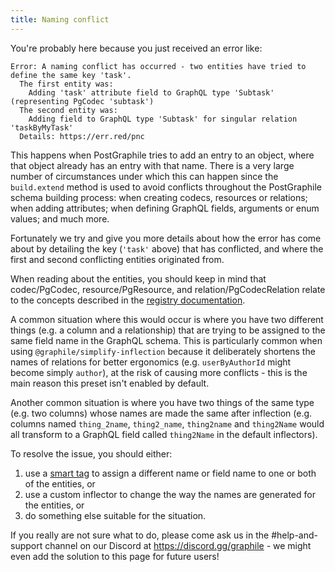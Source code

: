 ```yaml
---
title: Naming conflict
---
```


You're probably here because you just received an error like:

```
Error: A naming conflict has occurred - two entities have tried to define the same key 'task'.
  The first entity was:
    Adding 'task' attribute field to GraphQL type 'Subtask' (representing PgCodec 'subtask')
  The second entity was:
    Adding field to GraphQL type 'Subtask' for singular relation 'taskByMyTask'
  Details: https://err.red/pnc
```

This happens when PostGraphile tries to add an entry to an object, where that
object already has an entry with that name. There is a very large number of
circumstances under which this can happen since the `build.extend` method is
used to avoid conflicts throughout the PostGraphile schema building process:
when creating codecs, resources or relations; when adding attributes; when
defining GraphQL fields, arguments or enum values; and much more.

Fortunately we try and give you more details about how the error has come
about by detailing the key (`'task'` above) that has conflicted, and where the
first and second conflicting entities originated from.

When reading about the entities, you should keep in mind that codec/PgCodec,
resource/PgResource, and relation/PgCodecRelation relate to the concepts
described in the [registry documentation](../registry.md).

A common situation where this would occur is where you have two different
things (e.g. a column and a relationship) that are trying to be assigned to the
same field name in the GraphQL schema. This is particularly common when using
`@graphile/simplify-inflection` because it deliberately shortens the names of
relations for better ergonomics (e.g. `userByAuthorId` might become simply
`author`), at the risk of causing more conflicts - this is the main reason this
preset isn't enabled by default.

Another common situation is where you have two things of the same type (e.g.
two columns) whose names are made the same after inflection (e.g. columns named
`thing_2name`, `thing2_name`, `thing2name` and `thing2Name` would all transform
to a GraphQL field called `thing2Name` in the default inflectors).

To resolve the issue, you should either:

1. use a [smart tag](../smart-tags.md) to assign a different name or field name to one or both of the entities, or
2. use a custom inflector to change the way the names are generated for the entities, or
3. do something else suitable for the situation.

If you really are not sure what to do, please come ask us in the
#help-and-support channel on our Discord at https://discord.gg/graphile - we
might even add the solution to this page for future users!
